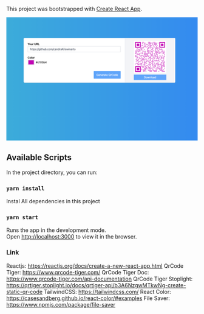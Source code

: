 This project was bootstrapped with [Create React App](https://github.com/facebook/create-react-app).

![Project Preview](./src/getqrcode.png)

## Available Scripts

In the project directory, you can run:

### `yarn install`

Instal All dependencies in this project

### `yarn start`

Runs the app in the development mode.<br />
Open [http://localhost:3000](http://localhost:3000) to view it in the browser.

### Link

Reactjs: https://reactjs.org/docs/create-a-new-react-app.html
QrCode Tiger: https://www.qrcode-tiger.com/
QrCode Tiger Doc: https://www.qrcode-tiger.com/api-documentation
QrCode Tiger Stoplight: https://qrtiger.stoplight.io/docs/qrtiger-api/b3A6NzgwMTkwNg-create-static-qr-code
TailwindCSS: https://tailwindcss.com/
React Color: https://casesandberg.github.io/react-color/#examples
File Saver: https://www.npmjs.com/package/file-saver
